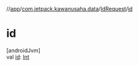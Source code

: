 //[app](../../../index.md)/[com.jetpack.kawanusaha.data](../index.md)/[IdRequest](index.md)/[id](id.md)

# id

[androidJvm]\
val [id](id.md): [Int](https://kotlinlang.org/api/latest/jvm/stdlib/kotlin/-int/index.html)
